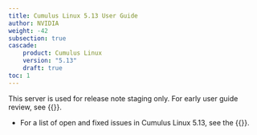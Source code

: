 ```yaml
---
title: Cumulus Linux 5.13 User Guide
author: NVIDIA
weight: -42
subsection: true
cascade:
    product: Cumulus Linux
    version: "5.13"
    draft: true
toc: 1
---
```

This server is used for release note staging only. For early user guide review, see {{<exlink url="https://ania-stage.dao6mistqkn0c.amplifyapp.com/networking-ethernet-software/cumulus-linux-513/Whats-New/" text="ania-stage">}}.

- For a list of open and fixed issues in Cumulus Linux 5.13, see the {{<link title="Cumulus Linux 5.13 Release Notes" text="Cumulus Linux 5.13 Release Notes">}}.
